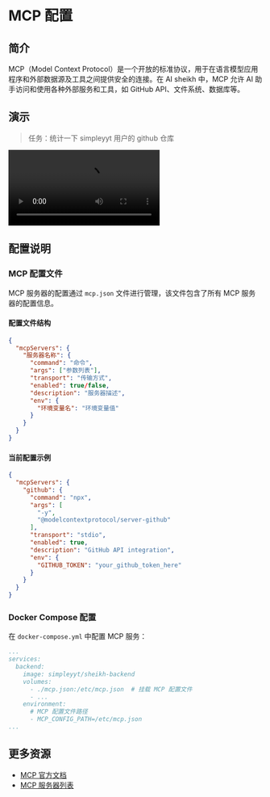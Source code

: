 # MCP 配置

## 简介

MCP（Model Context Protocol）是一个开放的标准协议，用于在语言模型应用程序和外部数据源及工具之间提供安全的连接。在 AI sheikh 中，MCP 允许 AI 助手访问和使用各种外部服务和工具，如 GitHub API、文件系统、数据库等。

## 演示

> 任务：统计一下 simpleyyt 用户的 github 仓库

![](https://raw.githubusercontent.com/Simpleyyt/picgo-image/master/mcp.mp4 ':include controls width="100%"')

## 配置说明

### MCP 配置文件

MCP 服务器的配置通过 `mcp.json` 文件进行管理，该文件包含了所有 MCP 服务器的配置信息。

#### 配置文件结构

```json
{
  "mcpServers": {
    "服务器名称": {
      "command": "命令",
      "args": ["参数列表"],
      "transport": "传输方式",
      "enabled": true/false,
      "description": "服务器描述",
      "env": {
        "环境变量名": "环境变量值"
      }
    }
  }
}
```

#### 当前配置示例

```json
{
  "mcpServers": {
    "github": {
      "command": "npx",
      "args": [
        "-y",
        "@modelcontextprotocol/server-github"
      ],
      "transport": "stdio",
      "enabled": true,
      "description": "GitHub API integration",
      "env": {
        "GITHUB_TOKEN": "your_github_token_here"
      }
    }
  }
}
```

### Docker Compose 配置

在 `docker-compose.yml` 中配置 MCP 服务：

```yaml
...
services:
  backend:
    image: simpleyyt/sheikh-backend
    volumes:
      - ./mcp.json:/etc/mcp.json  # 挂载 MCP 配置文件
      - ...
    environment:
      # MCP 配置文件路径
      - MCP_CONFIG_PATH=/etc/mcp.json
...
```

## 更多资源

- [MCP 官方文档](https://modelcontextprotocol.io/)
- [MCP 服务器列表](https://github.com/modelcontextprotocol/servers)
